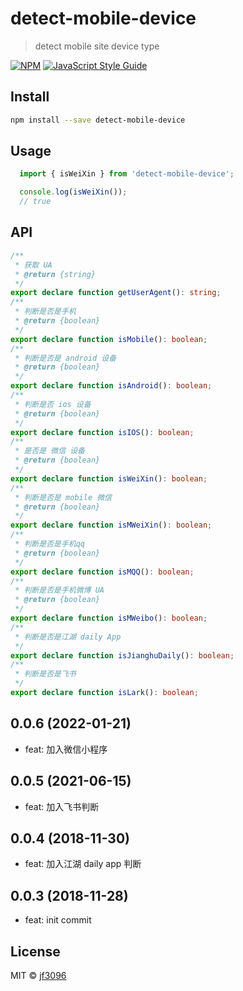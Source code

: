 # detect-mobile-device

> detect mobile site device type

[![NPM](https://img.shields.io/npm/v/detect-mobile-device.svg)](https://www.npmjs.com/package/detect-mobile-device) [![JavaScript Style Guide](https://img.shields.io/badge/code_style-standard-brightgreen.svg)](https://standardjs.com)

## Install

```bash
npm install --save detect-mobile-device
```

## Usage

```javascript
  import { isWeiXin } from 'detect-mobile-device';

  console.log(isWeiXin());
  // true
```

## API

```typescript
/**
 * 获取 UA
 * @return {string}
 */
export declare function getUserAgent(): string;
/**
 * 判断是否是手机
 * @return {boolean}
 */
export declare function isMobile(): boolean;
/**
 * 判断是否是 android 设备
 * @return {boolean}
 */
export declare function isAndroid(): boolean;
/**
 * 判断是否 ios 设备
 * @return {boolean}
 */
export declare function isIOS(): boolean;
/**
 * 是否是 微信 设备
 * @return {boolean}
 */
export declare function isWeiXin(): boolean;
/**
 * 判断是否是 mobile 微信
 * @return {boolean}
 */
export declare function isMWeiXin(): boolean;
/**
 * 判断是否是手机qq
 * @return {boolean}
 */
export declare function isMQQ(): boolean;
/**
 * 判断是否是手机微博 UA
 * @return {boolean}
 */
export declare function isMWeibo(): boolean;
/**
 * 判断是否是江湖 daily App
 */
export declare function isJianghuDaily(): boolean;
/**
 * 判断是否是飞书
 */
export declare function isLark(): boolean;
```

## 0.0.6 (2022-01-21)
* feat: 加入微信小程序

## 0.0.5 (2021-06-15)
* feat: 加入飞书判断

## 0.0.4 (2018-11-30)
* feat: 加入江湖 daily app 判断

## 0.0.3 (2018-11-28)
* feat: init commit

## License

MIT © [jf3096](https://github.com/jf3096)
